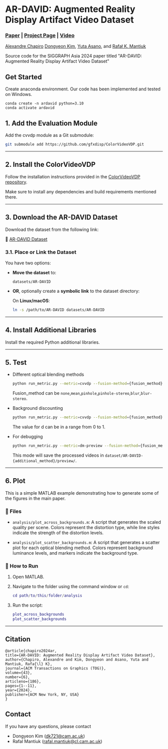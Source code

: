# AR-DAVID: Augmented Reality Display Artifact Video Dataset
### [Paper](https://dongyeon93.github.io/assets/pdf/AR_DAVID.pdf) | [Project Page](https://www.cl.cam.ac.uk/research/rainbow/projects/ardavid/) | [Video](https://www.youtube.com/watch?v=DUCRmwqt-PE)

[Alexandre Chapiro](https://achapiro.github.io/)
[Dongyeon Kim](https://dongyeon93.github.io/),
[Yuta Asano](),
and [Rafał K. Mantiuk](https://www.cl.cam.ac.uk/~rkm38/)

Source code for the SIGGRAPH Asia 2024 paper titled "AR-DAVID: Augmented Reality Display Artifact Video Dataset"

## Get Started
Create anaconda environment. 
Our code has been implemented and tested on Windows.

```
conda create -n ardavid python=3.10
conda activate ardavid
```

## 1. Add the Evaluation Module
Add the cvvdp module as a Git submodule:

```bash
git submodule add https://github.com/gfxdisp/ColorVideoVDP.git
```

---

## 2. Install the ColorVideoVDP

Follow the installation instructions provided in the [ColorVideoVDP repository](https://github.com/gfxdisp/ColorVideoVDP).

Make sure to install any dependencies and build requirements mentioned there.

---

## 3. Download the AR-DAVID Dataset

Download the dataset from the following link:

🔗 [AR-DAVID Dataset](https://www.repository.cam.ac.uk/items/0b877557-9cde-49f1-a667-e88946573ee1)

### 3.1. Place or Link the Dataset

You have two options:

- **Move the dataset** to:
  ```
  datasets/AR-DAVID
  ```

- **OR**, optionally create a **symbolic link** to the dataset directory:

  On **Linux/macOS**:
  ```bash
  ln -s /path/to/AR-DAVID datasets/AR-DAVID
  ```

---

## 4. Install Additional Libraries

Install the required Python additional libraries.

---

## 5. Test

- Different optical blending methods

  ```bash
  python run_metric.py --metric=cvvdp --fusion-method={fusion_method}
  ```

  Fusion_method can be `none`,`mean`,`pinhole`,`pinhole-stereo`,`blur`,`blur-stereo`.

- Background discounting
  ```bash
  python run_metric.py --metric=cvvdp --fusion-method={fusion_method} --discount_factor={d}
  ```
  The value for d can be in a range from 0 to 1.

- For debugging
  ```bash
  python run_metric.py --metric=dm-preview --fusion-method={fusion_method} --discount_factor={d}
  ```
  This mode will save the processed videos in `dataset/AR-DAVID-{additional_method}/preview/`.

---

## 6. Plot

This is a simple MATLAB example demonstrating how to generate some of the figures in the main paper.

### 📁 Files

- `analysis/plot_across_backgrounds.m`: A script that generates the scaled quality per scene.
Colors represent the distortion type, while line styles indicate the strength of the distortion levels.

- `analysis/plot_scatter_backgrounds.m`: A script that generates a scatter plot for each optical blending method.
Colors represent background luminance levels, and markers indicate the background type.

### 🚀 How to Run

1. Open MATLAB.
2. Navigate to the folder using the command window or `cd`:

    ```matlab
    cd path/to/this/folder/analysis
    ```

3. Run the script:

    ```matlab
    plot_across_backgrounds
    plot_scatter_backgrounds
    ```

---

## Citation
```
@article{chapiro2024ar,
title={AR-DAVID: Augmented Reality Display Artifact Video Dataset},
author={Chapiro, Alexandre and Kim, Dongyeon and Asano, Yuta and Mantiuk, Rafa{\l} K},
journal={ACM Transactions on Graphics (TOG)},
volume={43},
number={6},
articleno={186},
pages={1--11},
year={2024},
publisher={ACM New York, NY, USA}
}
```

## Contact

If you have any questions, please contact

- Dongyeon Kim (dk721@cam.ac.uk)
- Rafal Mantiuk (rafal.mantiuk@cl.cam.ac.uk)